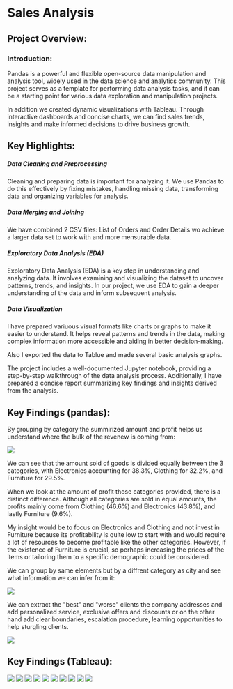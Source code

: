 # Sales Analysis

## Project Overview:

### Introduction:
Pandas is a powerful and flexible open-source data manipulation and analysis tool, widely used in the data science and analytics community. This project serves as a template for performing data analysis tasks, and it can be a starting point for various data exploration and manipulation projects.

In addition we created dynamic visualizations with Tableau. Through interactive dashboards and concise charts, we can find sales trends, insights and make informed decisions to drive business growth.


## Key Highlights:

##### Data Cleaning and Preprocessing
Cleaning and preparing data is important for analyzing it. We use Pandas to do this effectively by fixing mistakes, handling missing data, transforming data and organizing variables for analysis.

##### Data Merging and Joining
We have combined 2 CSV files: List of Orders and Order Details wo achieve a larger data set to work with and more mensurable data.

##### Exploratory Data Analysis (EDA)
Exploratory Data Analysis (EDA) is a key step in understanding and analyzing data. It involves examining and visualizing the dataset to uncover patterns, trends, and insights. In our project, we use EDA to gain a deeper understanding of the data and inform subsequent analysis.

##### Data Visualization
I have prepared variuous visual formats like charts or graphs to make it easier to understand. It helps reveal patterns and trends in the data, making complex information more accessible and aiding in better decision-making.

Also I exported the data to Tablue and made several basic analysis graphs.

The project includes a well-documented Jupyter notebook, providing a step-by-step walkthrough of the data analysis process. Additionally, I have prepared a concise report summarizing key findings and insights derived from the analysis.

## Key Findings (pandas):
By grouping by category the summirized amount and profit helps us understand where the bulk of the revenew is coming from:

![](Charts/Pie%20Charts%20By%20Category.png)

We can see that the amount sold of goods is divided equally between the 3 categories, with Electronics accounting for 38.3%, Clothing for 32.2%, and Furniture for 29.5%.

When we look at the amount of profit those categories provided, there is a distinct difference. Although all categories are sold in equal amounts, the profits mainly come from Clothing (46.6%) and Electronics (43.8%), and lastly Furniture (9.6%).

My insight would be to focus on Electronics and Clothing and not invest in Furniture because its profitability is quite low to start with and would require a lot of resources to become profitable like the other categories. However, if the existence of Furniture is crucial, so perhaps increasing the prices of the items or tailoring them to a specific demographic could be considered.

We can group by same elements but by a diffrent category as city and see what information we can infer from it:

![](Charts/BarChartCityProfit.png)


We can extract the "best" and "worse" clients the company addresses and add personalized service, exclusive offers and discounts or on the other hand add clear boundaries, escalation procedure, learning opportunities to help sturgling clients.

![](Charts/Customer%20Bar%20charts.png)

## Key Findings (Tableau):

![](BI/Tablue%20Pics/1.png)
![](BI/Tablue%20Pics/2.png)
![](BI/Tablue%20Pics/4.png)
![](BI/Tablue%20Pics/5.png)
![](BI/Tablue%20Pics/7.png)
![](BI/Tablue%20Pics/8.png)
![](BI/Tablue%20Pics/10.png)
![](BI/Tablue%20Pics/11.png)
![](BI/Tablue%20Pics/13.png)
![](BI/Tablue%20Pics/14.png)




